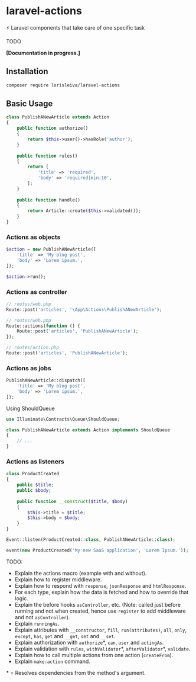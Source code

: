 # laravel-actions
⚡️ Laravel components that take care of one specific task

TODO

**[Documentation in progress.]**

## Installation

```sh
composer require lorisleiva/laravel-actions
```

## Basic Usage

```php
class PublishANewArticle extends Action
{
    public function authorize()
    {
        return $this->user()->hasRole('author');
    }
    
    public function rules()
    {
        return [
            'title' => 'required',
            'body' => 'required|min:10',
        ];
    }
    
    public function handle()
    {
        return Article::create($this->validated());
    }
}
```

### Actions as objects

```php
$action = new PublishANewArticle([
    'title' => 'My blog post',
    'body' => 'Lorem ipsum.',
]);

$action->run();
```

### Actions as controller

```php
// routes/web.php
Route::post('articles', '\App\Actions\PublishANewArticle');
```

```php
// routes/web.php
Route::actions(function () {
    Route::post('articles', 'PublishANewArticle');
});
```

```php
// routes/action.php
Route::post('articles', 'PublishANewArticle');
```

### Actions as jobs

```php
PublishANewArticle::dispatch([
    'title' => 'My blog post',
    'body' => 'Lorem ipsum.',
]);
```

Using ShouldQueue

```php
use Illuminate\Contracts\Queue\ShouldQueue;

class PublishANewArticle extends Action implements ShouldQueue
{
    // ...
}
```

### Actions as listeners

```php
class ProductCreated
{
    public $title;
    public $body;
    
    public function __construct($title, $body)
    {
        $this->title = $title;
        $this->body = $body;
    }
}

Event::listen(ProductCreated::class, PublishANewArticle::class);

event(new ProductCreated('My new SaaS application', 'Lorem Ipsum.'));
```

TODO: 
- Explain the actions macro (example with and without).
- Explain how to register middleware.
- Explain how to respond with `response`, `jsonResponse` and `htmlResponse`.
- For each type, explain how the data is fetched and how to override that logic.
- Explain the before hooks `asController`, etc. (Note: called just before running and not when created, hence use `register` to add middleware and not `asController`).
- Explain `runningAs`.
- Explain attributes with `__constructor`, `fill`, `run(attributes)`, `all`, `only`, `except`, `has`, `get` and `__get`, `set` and `__set`.
- Explain authorization with `authorize`\*, `can`, `user` and `actingAs`.
- Explain validation with `rules`, `withValidator`\*, `afterValidator`\*, `validate`.
- Explain how to call multiple actions from one action (`createFrom`).
- Explain `make:action` command.

\* = Resolves dependencies from the method's argument.
